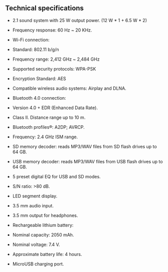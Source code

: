 ## Technical specifications

- 2.1 sound system with 25 W output power. (12 W * 1 + 6.5 W * 2)
- Frequency response: 60 Hz ~ 20 KHz.
- Wi-Fi connection:
 - Standard: 802.11 b/g/n
 - Frequency range: 2,412 GHz ~ 2,484 GHz
 - Supported security protocols: WPA-PSK 
 - Encryption Standard: AES
 - Compatible wireless audio systems: Airplay and DLNA.

- Bluetooth 4.0 connection:
 - Version 4.0 + EDR (Enhanced Data Rate).
 - Class II. Distance range up to 10 m. 
 - Bluetooth profiles®: A2DP; AVRCP. 
 - Frequency: 2.4 GHz ISM range.

- SD memory decoder: reads MP3/WAV files from SD flash drives up to 64 GB.
- USB memory decoder: reads MP3/WAV files from USB flash drives up to 64 GB.
- 5 preset digital EQ for USB and SD modes.
- S/N ratio: >80 dB.
- LED segment display.
- 3.5 mm audio input.
- 3.5 mm output for headphones.

- Rechargeable lithium battery: 
 - Nominal capacity: 2050 mAh.
 - Nominal voltage: 7.4 V.
 - Approximate battery life: 4 hours.
  - MicroUSB charging port.
